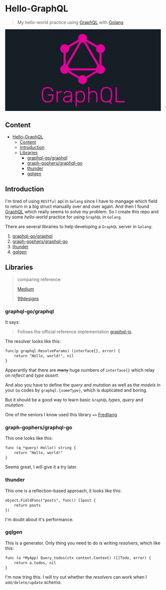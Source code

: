 # Hello-GraphQL

> My hello-world practice using [GraphQL](https://graphql.org) with [Golang](https://golang.org)

![hello-graphql](assets/graphql.png)

## Content

<!-- TOC -->

- [Hello-GraphQL](#hello-graphql)
  - [Content](#content)
  - [Introduction](#introduction)
  - [Libraries](#libraries)
    - [graphql-go/graphql](#graphql-gographql)
    - [graph-gophers/graphql-go](#graph-gophersgraphql-go)
    - [thunder](#thunder)
    - [gqlgen](#gqlgen)

<!-- /TOC -->

## Introduction

I'm tired of using `RESTful` api in `Golang` since I have to mangage which field to return in a big struct manually over and over again. And then I found [GraphQL](https://graphql.org) which really seems to solve my problem. So I create this repo and try some _hello-world_ practice for using `GraphQL` in `Golang`.

There are several libraries to help developing a `GraphQL` server in `Golang`:

1. [graphql-go/graphql](https://github.com/graphql-go/graphql)
2. [graph-gophers/graphql-go](https://github.com/graph-gophers/graphql-go)
3. [thunder](https://github.com/samsarahq/thunder)
4. [gqlgen](https://github.com/vektah/gqlgen)

## Libraries

> comparing reference:
>
> [Medium](https://medium.com/open-graphql/choosing-a-graphql-server-library-in-go-8836f893881b)
>
> [99designs](https://99designs.com/blog/engineering/gqlgen-a-graphql-server-generator-for-go/)

### graphql-go/graphql

It says:

> Follows the official reference implementation [graphql-js](https://github.com/graphql/graphql-js).

The resolver looks like this:

```golang
func(p graphql.ResolveParams) (interface{}, error) {
    return "Hello, world!", nil
}
```

Apperantly that there are ~~many~~ huge numbers of `interface{}` which relay on _reflect_ and _type assert_.

And also you have to define the _query_ and _mutation_ as well as the _models_ in your `Go` codes by `graphql.{someType}`, which is duplicated and boring.

But it should be a good way to learn basic `GraphQL` _types_, _query_ and _mutation_.

One of the seniors I know used this library `=>` [Fredliang](https://github.com/fredliang44/family-tree)

### graph-gophers/graphql-go

This one looks like this:

```golang
func (q *query) Hello() string {
    return "Hello, world!"
}
```

Seems great, I will give it a try later.

### thunder

This one is a reflection-based approach, it looks like this:

```golang
object.FieldFunc("posts", func() []post {
    return posts
})
```

I'm doubt about it's performance.

### gqlgen

This is a generator. Only thing you need to do is writing *resolvers*, which like this:

```golang
func (a *MyApp) Query_todos(ctx context.Context) ([]Todo, error) {
    return a.todos, nil
}
```

I'm now tring this. I will try out whether the *resolvers* can work when I `add/delete/update` *schema*.
